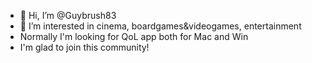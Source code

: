 - 👋 Hi, I’m @Guybrush83
- 👀 I’m interested in cinema, boardgames&videogames, entertainment
- Normally I'm looking for QoL app both for Mac and Win
- I'm glad to join this community!

<!---
Guybrush83/Guybrush83 is a ✨ special ✨ repository because its `README.md` (this file) appears on your GitHub profile.
You can click the Preview link to take a look at your changes.
--->
